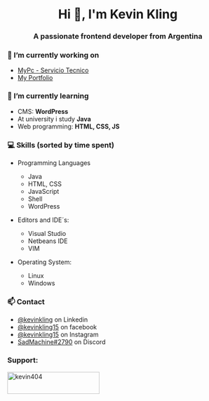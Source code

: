 <h1 align="center">Hi 👋, I'm Kevin Kling</h1>
<h3 align="center">A passionate frontend developer from Argentina</h3>



### 🔭 I’m currently working on
   - [MyPc - Servicio Tecnico](https://github.com/SadMachine404/mypcweb)
   - [My Portfolio]()

### 🌱 I’m currently learning
   - CMS: **WordPress**
   - At university i study **Java**
   - Web programming: **HTML, CSS, JS**
   

### 💻 Skills (sorted by time spent)
- Programming Languages
  - Java
  - HTML, CSS
  - JavaScript
  - Shell
  - WordPress

- Editors and IDE´s: 
  - Visual Studio
  - Netbeans IDE 
  - VIM

- Operating System: 
  - Linux
  - Windows        

### 📫 Contact
  - [@kevinkling](https://www.linkedin.com/in/kevin-kling-2841b91a1/) on Linkedin
  - [@kevinkling15](https://facebook.com) on facebook
  - [@kevinkling15](https://www.instagram.com/kevinkling15/) on Instagram
  - [SadMachine#2790](./) on Discord


<h3 align="left">Support:</h3>
<p><a href="https://www.buymeacoffee.com/kevin404"> <img align="left" src="https://cdn.buymeacoffee.com/buttons/v2/default-yellow.png" height="50" width="210" alt="kevin404" /></a></p><br><br>
